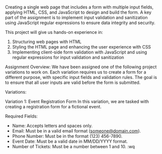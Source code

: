 Creating a single web page that includes a form with multiple input fields, applying HTML, CSS, and JavaScript to design and build the form. A key part of the assignment is to implement input validation and sanitization using JavaScript regular expressions to ensure data integrity and security.

This project will give us hands-on experience in:

1. Structuring web pages with HTML
2. Styling the HTML page and enhancing the user experience with CSS
3. Implementing client-side form validation with JavaScript and using regular expressions for input validation and sanitization

Assignment Overview: We have been assigned one of the following project variations to work on. Each variation requires us to create a form for a different purpose, with specific input fields and validation rules. The goal is to ensure that all user inputs are valid before the form is submitted.

Variations:

Variation 1: Event Registration Form
In this variation, we are tasked with creating a registration form for a fictional event.

Required Fields:
- Name: Accepts letters and spaces only.
- Email: Must be in a valid email format (someone@domain.com).
- Phone Number: Must be in the format (123) 456-7890.
- Event Date: Must be a valid date in MM/DD/YYYY format.
- Number of Tickets: Must be a number between 1 and 10.
:wq

